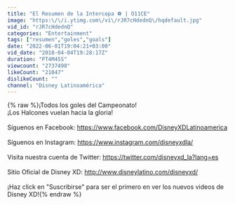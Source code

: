 ```yaml
---
title: "El Resumen de la Intercopa ⚽ | O11CE"
image: "https:\/\/i.ytimg.com\/vi\/rJR7cHdednQ\/hqdefault.jpg"
vid_id: "rJR7cHdednQ"
categories: "Entertainment"
tags: ["resumen","goles","goals"]
date: "2022-06-01T19:04:21+03:00"
vid_date: "2018-04-04T19:28:17Z"
duration: "PT4M45S"
viewcount: "2737498"
likeCount: "21047"
dislikeCount: ""
channel: "Disney Latinoamérica"
---
```

{% raw %}¡Todos los goles del Campeonato!<br />¡Los Halcones vuelan hacia la gloria!<br /><br />Síguenos en Facebook: <a rel="nofollow" target="blank" href="https://www.facebook.com/DisneyXDLatinoamerica">https://www.facebook.com/DisneyXDLatinoamerica</a><br /><br />Síguenos en Instagram: <a rel="nofollow" target="blank" href="https://www.instagram.com/disneyxdla/">https://www.instagram.com/disneyxdla/</a><br /><br />Visita nuestra cuenta de Twitter: <a rel="nofollow" target="blank" href="https://twitter.com/disneyxd_la?lang=es">https://twitter.com/disneyxd_la?lang=es</a><br /><br />Sitio Oficial de Disney XD: <a rel="nofollow" target="blank" href="http://www.disneylatino.com/disneyxd/">http://www.disneylatino.com/disneyxd/</a><br /><br />¡Haz click en &quot;Suscribirse&quot; para ser el primero en ver los nuevos videos de Disney XD!{% endraw %}
